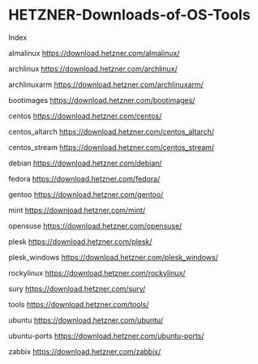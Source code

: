 # HETZNER-Downloads-of-OS-Tools

Index

almalinux
https://download.hetzner.com/almalinux/

archlinux
https://download.hetzner.com/archlinux/

archlinuxarm
https://download.hetzner.com/archlinuxarm/

bootimages
https://download.hetzner.com/bootimages/

centos
https://download.hetzner.com/centos/

centos_altarch
https://download.hetzner.com/centos_altarch/

centos_stream
https://download.hetzner.com/centos_stream/

debian
https://download.hetzner.com/debian/

fedora
https://download.hetzner.com/fedora/

gentoo
https://download.hetzner.com/gentoo/

mint
https://download.hetzner.com/mint/

opensuse
https://download.hetzner.com/opensuse/

plesk
https://download.hetzner.com/plesk/

plesk_windows
https://download.hetzner.com/plesk_windows/

rockylinux
https://download.hetzner.com/rockylinux/

sury
https://download.hetzner.com/sury/

tools
https://download.hetzner.com/tools/

ubuntu
https://download.hetzner.com/ubuntu/

ubuntu-ports
https://download.hetzner.com/ubuntu-ports/

zabbix
https://download.hetzner.com/zabbix/


